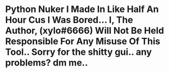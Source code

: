 # Python Nuker I Made In Like Half An Hour Cus I Was Bored... I, The Author, (xylo#6666) Will Not Be Held Responsible For Any Misuse Of This Tool.. Sorry for the shitty gui.. any problems? dm me..
